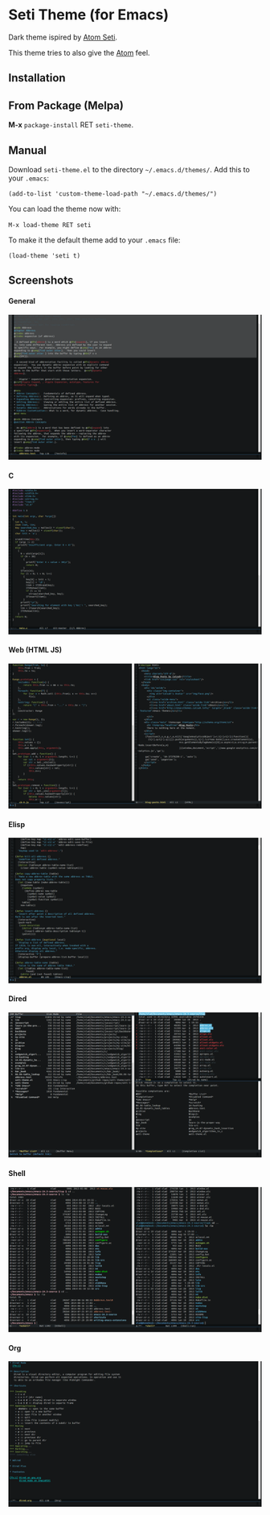 Seti Theme (for Emacs)
======================

Dark theme ispired by [Atom Seti](https://github.com/jesseweed/seti-ui).

This theme tries to also give the [Atom](https://github.com/atom/atom) feel.

Installation
-----------
## From Package (Melpa)

**M-x** `package-install` RET `seti-theme`.

## Manual

Download `seti-theme.el` to the directory `~/.emacs.d/themes/`. Add this to your
`.emacs`:

```elisp
(add-to-list 'custom-theme-load-path "~/.emacs.d/themes/")
```

You can load the theme now with:

`M-x load-theme RET seti`

To make it the default theme add to your `.emacs` file:

```elisp
(load-theme 'seti t)
```

Screenshots
-----------

#### General
![General](/img/seti-general.png)
#### C
![C](/img/seti-c.png)
#### Web (HTML JS)
![Web](/img/seti-web.png)
#### Elisp
![Elisp](/img/seti-elisp.png)
#### Dired
![Dired](/img/seti-dired.png)
#### Shell
![Shell](/img/seti-shell.png)
#### Org
![Org](/img/seti-org.png)
